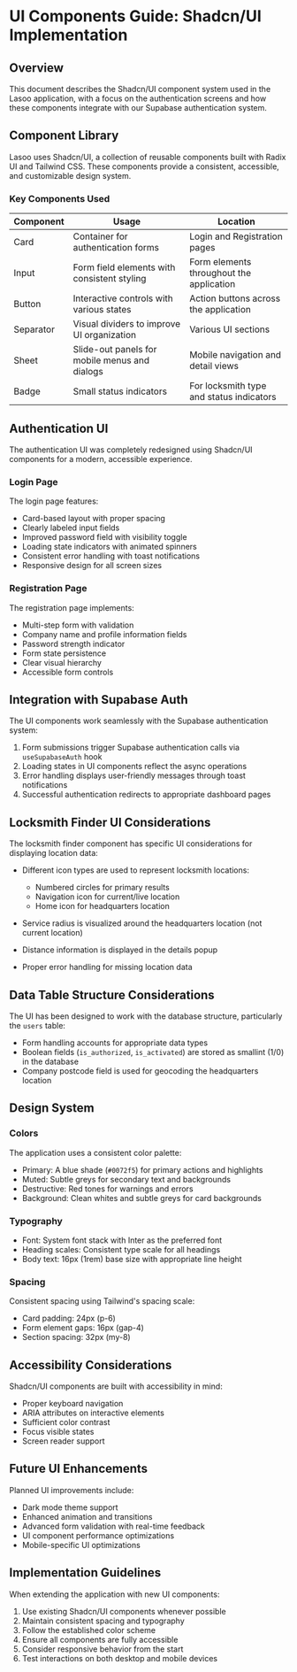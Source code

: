 # UI Components Guide: Shadcn/UI Implementation

## Overview

This document describes the Shadcn/UI component system used in the Lasoo application, with a focus on the authentication screens and how these components integrate with our Supabase authentication system.

## Component Library

Lasoo uses Shadcn/UI, a collection of reusable components built with Radix UI and Tailwind CSS. These components provide a consistent, accessible, and customizable design system.

### Key Components Used

| Component | Usage | Location |
|-----------|-------|----------|
| Card | Container for authentication forms | Login and Registration pages |
| Input | Form field elements with consistent styling | Form elements throughout the application |
| Button | Interactive controls with various states | Action buttons across the application |
| Separator | Visual dividers to improve UI organization | Various UI sections |
| Sheet | Slide-out panels for mobile menus and dialogs | Mobile navigation and detail views |
| Badge | Small status indicators | For locksmith type and status indicators |

## Authentication UI

The authentication UI was completely redesigned using Shadcn/UI components for a modern, accessible experience.

### Login Page

The login page features:

- Card-based layout with proper spacing
- Clearly labeled input fields
- Improved password field with visibility toggle
- Loading state indicators with animated spinners
- Consistent error handling with toast notifications
- Responsive design for all screen sizes

### Registration Page

The registration page implements:

- Multi-step form with validation
- Company name and profile information fields
- Password strength indicator
- Form state persistence
- Clear visual hierarchy
- Accessible form controls

## Integration with Supabase Auth

The UI components work seamlessly with the Supabase authentication system:

1. Form submissions trigger Supabase authentication calls via `useSupabaseAuth` hook
2. Loading states in UI components reflect the async operations
3. Error handling displays user-friendly messages through toast notifications
4. Successful authentication redirects to appropriate dashboard pages

## Locksmith Finder UI Considerations

The locksmith finder component has specific UI considerations for displaying location data:

- Different icon types are used to represent locksmith locations:
  - Numbered circles for primary results
  - Navigation icon for current/live location
  - Home icon for headquarters location

- Service radius is visualized around the headquarters location (not current location)
- Distance information is displayed in the details popup
- Proper error handling for missing location data

## Data Table Structure Considerations

The UI has been designed to work with the database structure, particularly the `users` table:

- Form handling accounts for appropriate data types
- Boolean fields (`is_authorized`, `is_activated`) are stored as smallint (1/0) in the database
- Company postcode field is used for geocoding the headquarters location

## Design System

### Colors

The application uses a consistent color palette:

- Primary: A blue shade (`#0072f5`) for primary actions and highlights
- Muted: Subtle greys for secondary text and backgrounds
- Destructive: Red tones for warnings and errors
- Background: Clean whites and subtle greys for card backgrounds

### Typography

- Font: System font stack with Inter as the preferred font
- Heading scales: Consistent type scale for all headings
- Body text: 16px (1rem) base size with appropriate line height

### Spacing

Consistent spacing using Tailwind's spacing scale:
- Card padding: 24px (p-6)
- Form element gaps: 16px (gap-4)
- Section spacing: 32px (my-8)

## Accessibility Considerations

Shadcn/UI components are built with accessibility in mind:

- Proper keyboard navigation
- ARIA attributes on interactive elements
- Sufficient color contrast
- Focus visible states
- Screen reader support

## Future UI Enhancements

Planned UI improvements include:

- Dark mode theme support
- Enhanced animation and transitions
- Advanced form validation with real-time feedback
- UI component performance optimizations
- Mobile-specific UI optimizations

## Implementation Guidelines

When extending the application with new UI components:

1. Use existing Shadcn/UI components whenever possible
2. Maintain consistent spacing and typography
3. Follow the established color scheme
4. Ensure all components are fully accessible
5. Consider responsive behavior from the start
6. Test interactions on both desktop and mobile devices
